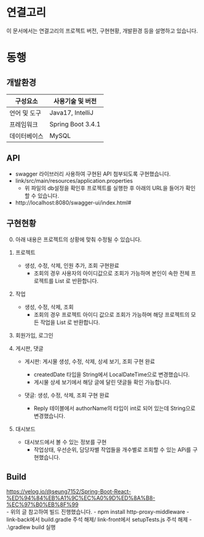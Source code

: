 # 연결고리
이 문서에서는 연결고리의 프로젝트 버전, 구현현황, 개발환경 등을 설명하고 있습니다.

# 동행

## 개발환경
|구성요소| 사용기술 및 버전|
|--|--|
|언어 및 도구|Java17, IntelliJ|
|프레임워크|Spring Boot 3.4.1|
|데이터베이스|MySQL|

## API
- swagger 라이브러리 사용하여 구현된 API 첨부되도록 구현했습니다.
- link/src/main/resources/application.properties
	- 위 파일의 db설정을 확인후 프로젝트를 실행한 후 아래의 URL을 들어가 확인할 수 있습니다.
- http://localhost:8080/swagger-ui/index.html#

## 구현현황
0. 아래 내용은 프로젝트의 상황에 맞춰 수정될 수 있습니다.
1. 프로젝트
	- 생성, 수정, 삭제, 인원 추가, 조회 구현완료
		- 조회의 경우 사용자의 아이디값으로 조회가 가능하며 본인이 속한 전체 프로젝트를 List 로 반환합니다.

2. 작업
	- 생성, 수정, 삭제, 조회
		- 조회의 경우 프로젝트 아이디 값으로 조회가 가능하며 해당 프로젝트의 모든 작업을 List 로 반환합니다.

3. 회원가입, 로그인

4. 게시판, 댓글
   	- 게시판: 게시물 생성, 수정, 삭제, 상세 보기, 조회 구현 완료
   		- createdDate 타입을 String에서 LocalDateTime으로 변경했습니다.
   	 	- 게시물 상세 보기에서 해당 글에 달린 댓글들 확인 가능합니다.
   	  
  	- 댓글: 생성, 수정, 삭제, 조회 구현 완료
   		- Reply 테이블에서 authorName의 타입이 int로 되어 있는데 String으로 변경했습니다.

6. 대시보드
	- 대시보드에서 볼 수 있는 정보를 구현
		- 작업상태, 우선순위, 담당자별 작업들을 개수별로 조회할 수 있는 APi를 구현했습니다.

## Build
https://velog.io/@seung7152/Spring-Boot-React-%ED%94%84%EB%A1%9C%EC%A0%9D%ED%8A%B8-%EC%97%B0%EB%8F%99  
	- 위의 글 참고하여 빌드 진행했습니다.
		- npm install http-proxy-middleware
		- link-back에서 build.gradle 주석 해제/ link-front에서 setupTests.js 주석 해제
		- .\gradlew build 실행
